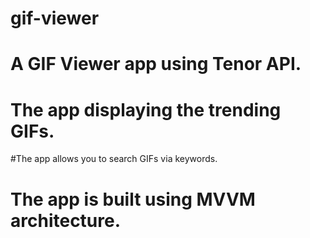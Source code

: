 # gif-viewer
# A GIF Viewer app using Tenor API.
# The app displaying the trending GIFs.
#The app allows you to search GIFs via keywords.
# The app is built using MVVM architecture.
